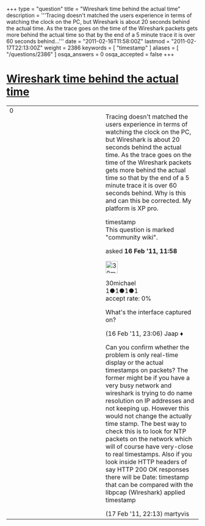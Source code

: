 +++
type = "question"
title = "Wireshark time behind the actual time"
description = '''Tracing doesn&#x27;t matched the users experience in terms of watching the clock on the PC, but Wireshark is about 20 seconds behind the actual time. As the trace goes on the time of the Wireshark packets gets more behind the actual time so that by the end of a 5 minute trace it is over 60 seconds behind...'''
date = "2011-02-16T11:58:00Z"
lastmod = "2011-02-17T22:13:00Z"
weight = 2386
keywords = [ "timestamp" ]
aliases = [ "/questions/2386" ]
osqa_answers = 0
osqa_accepted = false
+++

<div class="headNormal">

# [Wireshark time behind the actual time](/questions/2386/wireshark-time-behind-the-actual-time)

</div>

<div id="main-body">

<div id="askform">

<table id="question-table" style="width:100%;"><colgroup><col style="width: 50%" /><col style="width: 50%" /></colgroup><tbody><tr class="odd"><td style="width: 30px; vertical-align: top"><div class="vote-buttons"><span id="post-2386-upvote" class="ajax-command post-vote up" rel="nofollow" title="I like this post (click again to cancel)"> </span><div id="post-2386-score" class="post-score" title="current number of votes">0</div><span id="post-2386-downvote" class="ajax-command post-vote down" rel="nofollow" title="I dont like this post (click again to cancel)"> </span> <span id="favorite-mark" class="ajax-command favorite-mark" rel="nofollow" title="mark/unmark this question as favorite (click again to cancel)"> </span><div id="favorite-count" class="favorite-count"></div></div></td><td><div id="item-right"><div class="question-body"><p>Tracing doesn't matched the users experience in terms of watching the clock on the PC, but Wireshark is about 20 seconds behind the actual time. As the trace goes on the time of the Wireshark packets gets more behind the actual time so that by the end of a 5 minute trace it is over 60 seconds behind. Why is this and can this be corrected. My platform is XP pro.</p></div><div id="question-tags" class="tags-container tags"><span class="post-tag tag-link-timestamp" rel="tag" title="see questions tagged &#39;timestamp&#39;">timestamp</span></div><div id="question-controls" class="post-controls"><div class="community-wiki">This question is marked "community wiki".</div></div><div class="post-update-info-container"><div class="post-update-info post-update-info-user"><p>asked <strong>16 Feb '11, 11:58</strong></p><img src="https://secure.gravatar.com/avatar/44ff40101896b0e561438995a1f1f846?s=32&amp;d=identicon&amp;r=g" class="gravatar" width="32" height="32" alt="30michael&#39;s gravatar image" /><p><span>30michael</span><br />
<span class="score" title="1 reputation points">1</span><span title="1 badges"><span class="badge1">●</span><span class="badgecount">1</span></span><span title="1 badges"><span class="silver">●</span><span class="badgecount">1</span></span><span title="1 badges"><span class="bronze">●</span><span class="badgecount">1</span></span><br />
<span class="accept_rate" title="Rate of the user&#39;s accepted answers">accept rate:</span> <span title="30michael has no accepted answers">0%</span></p></div></div><div id="comments-container-2386" class="comments-container"><span id="2395"></span><div id="comment-2395" class="comment"><div id="post-2395-score" class="comment-score"></div><div class="comment-text"><p>What's the interface captured on?</p></div><div id="comment-2395-info" class="comment-info"><span class="comment-age">(16 Feb '11, 23:06)</span> <span class="comment-user userinfo">Jaap ♦</span></div></div><span id="2411"></span><div id="comment-2411" class="comment"><div id="post-2411-score" class="comment-score"></div><div class="comment-text"><p>Can you confirm whether the problem is only real-time display or the actual timestamps on packets? The former might be if you have a very busy network and wireshark is trying to do name resolution on IP addresses and not keeping up. However this would not change the actually time stamp. The best way to check this is to look for NTP packets on the network which will of course have very-close to real timestamps. Also if you look inside HTTP headers of say HTTP 200 OK responses there will be Date: timestamp that can be compared with the libpcap (Wireshark) applied timestamp</p></div><div id="comment-2411-info" class="comment-info"><span class="comment-age">(17 Feb '11, 22:13)</span> <span class="comment-user userinfo">martyvis</span></div></div></div><div id="comment-tools-2386" class="comment-tools"></div><div class="clear"></div><div id="comment-2386-form-container" class="comment-form-container"></div><div class="clear"></div></div></td></tr></tbody></table>

</div>

</div>

